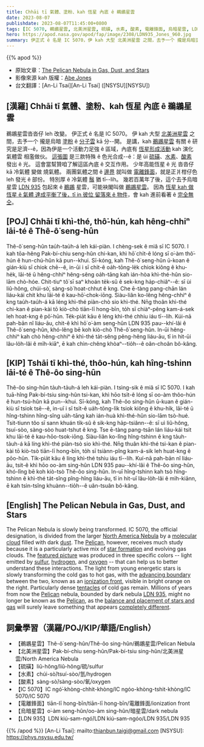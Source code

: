 ```yaml
---
title: Chhāi tī 氣體、塗粉、kah 恆星 內底 ê 鵜鶘星雲
date: 2023-08-07
publishdate: 2023-08-07T11:45:00+0800
tags: [IC 5070, 鵜鶘星雲, 北美洲星雲, 硫磺, 水素, 酸素, 電離鋒面, 烏暗星雲, LDN 935]
hero: https://apod.nasa.gov/apod/fap/image/2308/LDN935_Jones_960.jpg
summary: 伊正式 ê 名是 IC 5070，伊 kah 大型 北美洲星雲 之間，去予一个 攏是烏暗塗粉 ê 分子雲 kā 分--開。
---
```


{{% apod %}}

- 原始文章：[The Pelican Nebula in Gas, Dust, and Stars](https://apod.nasa.gov/apod/ap230807.html)
- 影像來源 kah 版權：[Abe Jones](https://www.instagram.com/diy_nasa/)
- 台文翻譯：[An-Li Tsai][An-Li Tsai] ([NSYSU][NSYSU])

## [漢羅] Chhāi tī 氣體、塗粉、kah 恆星 內底 ê 鵜鶘星雲
鵜鶘星雲沓沓仔 leh 改變。
伊正式 ê 名是 IC 5070。
伊 kah 大型 [北美洲星雲][North America Nebula] 之間，去予一个 攏是烏暗 [塗粉][dust] ê [分子雲][molecular cloud] kā 分--開。
是講，kah [鵜鶘星雲][Pelican 1] 有關 ê 研究是足濟--ê，因為伊是一个活動力足強 ê 區域，內底有 [恆星形成活動][star formation] kah 演化氣體雲 相濫做伙。
[這張圖][featured picture] 是三款特殊 ê 色光合成--ê：是 ùi [硫磺][sulfur]、[水素][hydrogen]、[酸素][oxygen] 發出 ê 光。
這會當幫贊咱了解這區內底 ê 交互作用。
少年高能恆星 ê 光 沓沓仔 kā 冷氣體 變做 燒氣體。
兩團氣體之間 ê [邊界][advancing boundary] 就叫做 [電離鋒面][ionization front]，就是正爿柑仔色 leh 發光 ê 部份。
特別厚 ê 冷氣體 [鬚][tentacles] 猶 tī--lih。
幾若百萬年了後，這个去予烏暗星雲 [LDN 935][LDN 935] 包起來 ê [鵜鶘][Pelican 2] 星雲，可能袂閣叫做 [鵜鶘星雲][Pelican 3]。
因為 [恆星 kah 做恆星 ê 氣體 達成平衡了後，tī in 彼位 留落來 ê 物件][balance and placement of stars and gas]，會 kah 進前看著 ê [完全無仝][completely different]。

## [POJ] Chhāi tī khì-thé, thô͘-hún, kah hêng-chhiⁿ lāi-té ê Thê-ô͘ seng-hûn
Thê-ô͘ seng-hûn tau̍h-tau̍h-á leh kái-piàn.
I chèng-sek ê miâ sī IC 5070.
I kah tōa-hêng Pak-bí-chiu seng-hûn chi-kan, khì hō͘ chi̍t-ê lóng sī o͘-àm thô͘-hún ê hun-chú-hûn kā pun--khui.
Sī-kóng, kah Thê-ô͘ seng-hûn ū-koan ê gián-kiù sī chiok chē--ê, in-ūi i sī chi̍t-ê oa̍h-tōng-le̍k chiok kiông ê khu-he̍k, lāi-té ū hêng-chhiⁿ hêng-sêng oa̍h-tāng kah ián-hòa khì-thé-hûn sio-lām chò-hóe.
Chit-tiuⁿ tô͘ sī saⁿ khoán te̍k-sû ê sek-kng ha̍p-chiâⁿ--ê: sī ùi liû-hông, chúi-sò͘, sàng-sò͘ hoat-chhut ê kng.
Che ē-tàng pang-chān lán liáu-kái chit khu lāi-té ê kau-hō͘-chok-iōng.
Siàu-liân ko-lêng hêng-chhiⁿ ê kng tau̍h-tau̍h-á kā léng khì-thé piàn-chò sio khì-thé.
Nn̄g thoân khì-thé chi-kan ê pian-kài tō kiò-chò tiān-lī hong-bīn, to̍h sī chiàⁿ-pêng kam-á-sek leh hoat-kng ê pō͘-hūn.
Te̍k-pia̍t kāu ê léng khì-thé chhiu iáu tī--lih.
Kúi-nā pah-bān nî liáu-āu, chit-ê khì hō͘ o͘-àm seng-hûn LDN 935 pau--khí-lâi ê Thê-ô͘ seng-hûn, khó-lêng bē koh kiò-chò Thê-ô͘ seng-hûn.
In-ūi hêng-chhiⁿ kah chò hêng-chhiⁿ ê khì-thé ta̍t-sêng pêng-hêng liáu-āu, tī in hit-ūi lâu-lo̍h-lâi ê mi̍h-kiāⁿ, ē kah chìn-chêng khòaⁿ--tio̍h--ê oân-choân bô-kâng.

## [KIP] Tshāi tī khì-thé, thôo-hún, kah hîng-tshinn lāi-té ê Thê-ôo sing-hûn
Thê-ôo sing-hûn ta̍uh-ta̍uh-á leh kái-piàn.
I tsìng-sik ê miâ sī IC 5070.
I kah tuā-hîng Pak-bí-tsiu sing-hûn tsi-kan, khì hōo tsi̍t-ê lóng sī oo-àm thôo-hún ê hun-tsú-hûn kā pun--khui.
Sī-kóng, kah Thê-ôo sing-hûn ū-kuan ê gián-kiù sī tsiok tsē--ê, in-uī i sī tsi̍t-ê ua̍h-tōng-li̍k tsiok kiông ê khu-hi̍k, lāi-té ū hîng-tshinn hîng-sîng ua̍h-tāng kah ián-huà khì-thé-hûn sio-lām tsò-hué.
Tsit-tiunn tôo sī sann khuán ti̍k-sû ê sik-kng ha̍p-tsiânn--ê: sī uì liû-hông, tsuí-sòo, sàng-sòo huat-tshut ê kng.
Tse ē-tàng pang-tsān lán liáu-kái tsit khu lāi-té ê kau-hōo-tsok-iōng.
Siàu-liân ko-lîng hîng-tshinn ê kng ta̍uh-ta̍uh-á kā líng khì-thé piàn-tsò sio khì-thé.
Nn̄g thuân khì-thé tsi-kan ê pian-kài tō kiò-tsò tiān-lī hong-bīn, to̍h sī tsiànn-pîng kam-á-sik leh huat-kng ê pōo-hūn.
Ti̍k-pia̍t kāu ê líng khì-thé tshiu iáu tī--lih.
Kuí-nā pah-bān nî liáu-āu, tsit-ê khì hōo oo-àm sing-hûn LDN 935 pau--khí-lâi ê Thê-ôo sing-hûn, khó-lîng bē koh kiò-tsò Thê-ôo sing-hûn.
In-uī hîng-tshinn kah tsò hîng-tshinn ê khì-thé ta̍t-sîng pîng-hîng liáu-āu, tī in hit-uī lâu-lo̍h-lâi ê mi̍h-kiānn, ē kah tsìn-tsîng khuànn--tio̍h--ê uân-tsuân bô-kâng.

## [English] The Pelican Nebula in Gas, Dust, and Stars
The Pelican Nebula is slowly being transformed.
IC 5070, the official designation, is divided from the larger [North America Nebula][North America Nebula] by a [molecular cloud][molecular cloud] filled with dark [dust][dust].
The [Pelican][Pelican 1], however, receives much study because it is a particularly active mix of [star formation][star formation] and evolving gas clouds.
The [featured picture][featured picture] was produced in three specific colors -- light emitted by [sulfur][sulfur], [hydrogen][hydrogen], and [oxygen][oxygen] -- that can help us to better understand these interactions.
The light from young energetic stars is slowly transforming the cold gas to hot gas, with the [advancing boundary][advancing boundary] between the two, known as an [ionization front][ionization front], visible in bright orange on the right.
Particularly dense [tentacles][tentacles] of cold gas remain.
Millions of years from now the [Pelican][Pelican 2] nebula, bounded by dark nebula [LDN 935][LDN 935], might no longer be known as the [Pelican][Pelican 3], as the [balance and placement of stars and gas][balance and placement of stars and gas] will surely leave something that appears [completely different][completely different].

## 詞彙學習（漢羅/POJ/KIP/華語/English）
- 【鵜鶘星雲】Thê-ô͘ seng-hûn/Thê-ôo sing-hûn/鵜鶘星雲/Pelican Nebula
- 【北美洲星雲】Pak-bí-chiu seng-hûn/Pak-bí-tsiu sing-hûn/北美洲星雲/North America Nebula
- 【硫磺】liû-hông/liû-hông/硫/sulfur
- 【水素】chúi-sò͘/tsuí-sòo/氫/hydrogen
- 【酸素】sàng-sò͘/sàng-sòo/氧/oxygen
- 【IC 5070】IC ngó͘-khòng-chhit-khòng/IC ngóo-khòng-tshit-khòng/IC 5070/IC 5070
- 【電離鋒面】tiān-lī hong-bīn/tiān-lī hong-bīn/電離鋒面/ionization front
- 【烏暗星雲】o͘-àm seng-hûn/oo-àm sing-hûn/暗星雲/dark nebula
- 【LDN 935】LDN kiú-sam-ngó͘/LDN kiú-sam-ngóo/LDN 935/LDN 935

{{% /apod %}}
[An-Li Tsai]: mailto:thianbun.taigi@gmail.com
[NSYSU]: https://phys.nsysu.edu.tw/

[copyright]: https://apod.nasa.gov/apod/fap/lib/about_apod.html#srapply
[License]: https://creativecommons.org/licenses/by/2.0/

[North America Nebula]:https://apod.nasa.gov/apod/ap000501.html
[molecular cloud]:https://apod.nasa.gov/apod/ap230129.html
[dust]:https://curator.jsc.nasa.gov/stardust/interstellardust.cfm
[Pelican 1]:https://en.wikipedia.org/wiki/Pelican
[star formation]:https://apod.nasa.gov/apod/ap201206.html
[featured picture]:https://www.instagram.com/p/CvXy7lgL8CS/
[sulfur]:https://periodic.lanl.gov/16.shtml
[hydrogen]:https://en.wikipedia.org/wiki/Hydrogen
[oxygen]:http://www.chemicool.com/elements/oxygen.html
[advancing boundary]:https://apod.nasa.gov/apod/ap180205.html
[ionization front]:https://apod.nasa.gov/apod/ap031013.html
[tentacles]:https://en.wikipedia.org/wiki/Tentacle#/media/File:Snail-front-0A.jpg
[Pelican 2]:https://youtu.be/_YEyzvtMx3s
[LDN 935]:https://www.astrobin.com/co5g86/B/?nc=group&nce=144
[Pelican 3]:http://apod.nasa.gov/cgi-bin/apod/apod_search?tquery=Pelican
[balance and placement of stars and gas]:https://ui.adsabs.harvard.edu/abs/1980ApJ...239..121B/abstract
[completely different]:https://img.buzzfeed.com/buzzfeed-static/static/2018-03/9/6/asset/buzzfeed-prod-fastlane-03/sub-buzz-18669-1520596548-8.jpg
